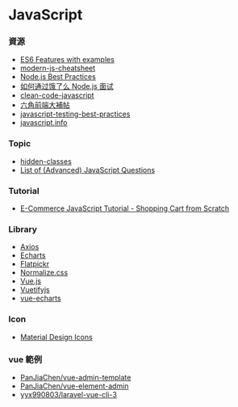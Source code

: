 <a name="#JavaScript"></a>
# JavaScript

<a name="resources"></a>
### 資源
- [ES6 Features with examples](http://es6-features.org)
- [modern-js-cheatsheet](https://github.com/mbeaudru/modern-js-cheatsheet)
- [Node.js Best Practices](https://github.com/i0natan/nodebestpractices)
- [如何通过饿了么 Node.js 面试](https://github.com/ElemeFE/node-interview/tree/master/sections/zh-cn)
- [clean-code-javascript](https://github.com/ryanmcdermott/clean-code-javascript)
- [六角前端大補帖](https://coggle.it/diagram/XJdj8UA5tjeIugda/t/%E5%85%AD%E8%A7%92%E5%89%8D%E7%AB%AF%E5%A4%A7%E8%A3%9C%E5%B8%96/3ce94a1e7878d5f0c3c36c8ee5dd6db85bcc0fd177475649f0b9b88a6e473ea4?fbclid=IwAR0PFz7jFMa8Pbt6CAfmArn8mbS8R2QUbcUbfBG1SPJhhN0X0uayrqRfSfg)
- [javascript-testing-best-practices](https://github.com/goldbergyoni/javascript-testing-best-practices)
- [javascript.info](https://javascript.info)

<a name="topic"></a>
### Topic
- [hidden-classes](https://richardartoul.github.io/jekyll/update/2015/04/26/hidden-classes.html)
- [List of (Advanced) JavaScript Questions](https://github.com/lydiahallie/javascript-questions)

<a name="tutorial"></a>
### Tutorial
- [E-Commerce JavaScript Tutorial - Shopping Cart from Scratch](https://www.youtube.com/watch?v=023Psne_-_4)

<a name="library"></a>
### Library
- [Axios](https://github.com/axios/axios)
- [Echarts](https://echarts.baidu.com)
- [Flatpickr](https://flatpickr.js.org)
- [Normalize.css](https://necolas.github.io/normalize.css)
- [Vue.js](https://vuejs.org)
- [Vuetifyjs](https://vuetifyjs.com)
- [vue-echarts](https://github.com/ecomfe/vue-echarts)

<a name="icon"></a>
### Icon
- [Material Design Icons](https://materialdesignicons.com/)

<a name="vue_example"></a>
### vue 範例
- [PanJiaChen/vue-admin-template](https://github.com/PanJiaChen/vue-admin-template)
- [PanJiaChen/vue-element-admin](https://github.com/PanJiaChen/vue-element-admin)
- [yyx990803/laravel-vue-cli-3](https://github.com/yyx990803/laravel-vue-cli-3)
